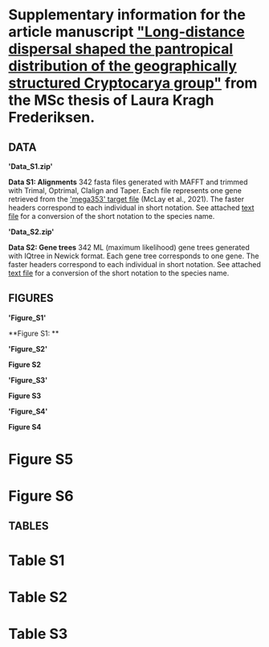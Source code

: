 # Supplementary information for the article manuscript ["Long-distance dispersal shaped the pantropical distribution of the geographically structured Cryptocarya group"]() from the MSc thesis of Laura Kragh Frederiksen.

## DATA

**'Data_S1.zip'**

**Data S1: Alignments**
342 fasta files generated with MAFFT and trimmed with Trimal, Optrimal, CIalign and Taper. Each file represents one gene retrieved from the ['mega353' target file](https://github.com/chrisjackson-pellicle/NewTargets) (McLay et al., 2021). The faster headers correspond to each individual in short notation. See attached [text file]() for a conversion of the short notation to the species name.

**'Data_S2.zip'**

**Data S2: Gene trees**
342 ML (maximum likelihood) gene trees generated with IQtree in Newick format. Each gene tree corresponds to one gene. The faster headers correspond to each individual in short notation. See attached [text file]() for a conversion of the short notation to the species name.

## FIGURES

**'Figure_S1'**

**Figure S1: ** 

**'Figure_S2'** 

**Figure S2** 

**'Figure_S3'**

**Figure S3**

**'Figure_S4'**

**Figure S4**

# Figure S5

# Figure S6

## TABLES

# Table S1

# Table S2

# Table S3

